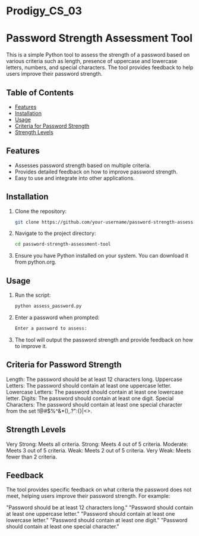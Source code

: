 # Prodigy_CS_03

# Password Strength Assessment Tool

This is a simple Python tool to assess the strength of a password based on various criteria such as length, presence of uppercase and lowercase letters, numbers, and special characters. The tool provides feedback to help users improve their password strength.

## Table of Contents

- [Features](#features)
- [Installation](#installation)
- [Usage](#usage)
- [Criteria for Password Strength](#criteria-for-password-strength)
- [Strength Levels](#strength-levels)


## Features

- Assesses password strength based on multiple criteria.
- Provides detailed feedback on how to improve password strength.
- Easy to use and integrate into other applications.

## Installation

1. Clone the repository:

   ```sh
   git clone https://github.com/your-username/password-strength-assessment-tool.git

2. Navigate to the project directory:

    ```sh
    cd password-strength-assessment-tool

3. Ensure you have Python installed on your system. You can download it from python.org.

## Usage

1. Run the script:

    ```sh
    python assess_password.py

2. Enter a password when prompted:

    ```sh
    Enter a password to assess:

3. The tool will output the password strength and provide feedback on how to improve it.

## Criteria for Password Strength

Length: The password should be at least 12 characters long.
Uppercase Letters: The password should contain at least one uppercase letter.
Lowercase Letters: The password should contain at least one lowercase letter.
Digits: The password should contain at least one digit.
Special Characters: The password should contain at least one special character from the set !@#$%^&*(),.?":{}|<>.

## Strength Levels

Very Strong: Meets all criteria.
Strong: Meets 4 out of 5 criteria.
Moderate: Meets 3 out of 5 criteria.
Weak: Meets 2 out of 5 criteria.
Very Weak: Meets fewer than 2 criteria.

## Feedback

The tool provides specific feedback on what criteria the password does not meet, helping users improve their password strength. For example:

"Password should be at least 12 characters long."
"Password should contain at least one uppercase letter."
"Password should contain at least one lowercase letter."
"Password should contain at least one digit."
"Password should contain at least one special character."